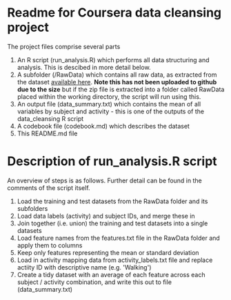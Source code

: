 # Readme for Coursera data cleansing project

The project files comprise several parts

1) An R script (run_analysis.R) which performs all data structuring and analysis. This is descibed in more detail below.
2) A subfolder (/RawData) which contains all raw data, as extracted from the dataset [available here](https://d396qusza40orc.cloudfront.net/getdata%2Fprojectfiles%2FUCI%20HAR%20Dataset.zip). **Note this has not been uploaded to github due to the size** but if the zip file is extracted into a folder called RawData placed within the working directory, the script will run using this.
3) An output file (data_summary.txt) which contains the mean of all variables by subject and activity - this is one of the outputs of the data_cleansing R script
4) A codebook file (codebook.md) which describes the dataset
5) This README.md file


# Description of run_analysis.R script
An overview of steps is as follows. Further detail can be found in the comments of the script itself.

1) Load the training and test datasets from the RawData folder and its subfolders
2) Load data labels (activity) and subject IDs, and merge these in
3) Join together (i.e. union) the training and test datasets into a single datasets
4) Load feature names from the features.txt file in the RawData folder and apply them to columns 
5) Keep only features representing the mean or standard deviation
6) Load in activity mapping data from activity_labels.txt file and replace actiity ID with descriptive name (e.g. 'Walking')
7) Create a tidy dataset with an average of each feature across each subject / activity combination, and write this out to file (data_summary.txt)